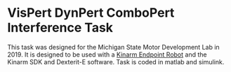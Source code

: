 # VisPert DynPert ComboPert Interference Task
This task was designed for the Michigan State Motor Development Lab in 2019.  It is designed to be used with a [Kinarm Endpoint Robot](https://www.kinarm.com) and the Kinarm SDK and Dexterit-E software.  Task is coded in matlab and simulink.
